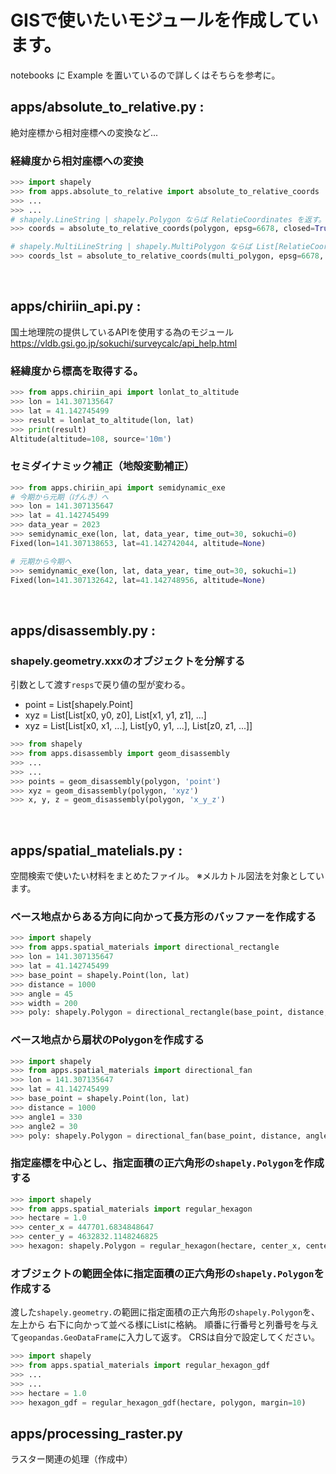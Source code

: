 # GISで使いたいモジュールを作成しています。
notebooks に Example を置いているので詳しくはそちらを参考に。

## apps/absolute_to_relative.py :
絶対座標から相対座標への変換など...

### 経緯度から相対座標への変換
```py
>>> import shapely
>>> from apps.absolute_to_relative import absolute_to_relative_coords
>>> ...
>>> ...
# shapely.LineString | shapely.Polygon ならば RelatieCoordinates を返す。
>>> coords = absolute_to_relative_coords(polygon, epsg=6678, closed=True)

# shapely.MultiLineString | shapely.MultiPolygon ならば List[RelatieCoordinates] を返す。
>>> coords_lst = absolute_to_relative_coords(multi_polygon, epsg=6678, closed=True)
```
<br>


## apps/chiriin_api.py :
国土地理院の提供しているAPIを使用する為のモジュール
https://vldb.gsi.go.jp/sokuchi/surveycalc/api_help.html

### 経緯度から標高を取得する。
```py
>>> from apps.chiriin_api import lonlat_to_altitude
>>> lon = 141.307135647
>>> lat = 41.142745499
>>> result = lonlat_to_altitude(lon, lat)
>>> print(result)
Altitude(altitude=108, source='10m')
```

### セミダイナミック補正（地殻変動補正）
```py
>>> from apps.chiriin_api import semidynamic_exe
# 今期から元期（げんき）へ
>>> lon = 141.307135647
>>> lat = 41.142745499
>>> data_year = 2023
>>> semidynamic_exe(lon, lat, data_year, time_out=30, sokuchi=0)
Fixed(lon=141.307138653, lat=41.142742044, altitude=None)

# 元期から今期へ
>>> semidynamic_exe(lon, lat, data_year, time_out=30, sokuchi=1)
Fixed(lon=141.307132642, lat=41.142748956, altitude=None)
```
<br>


## apps/disassembly.py :
### shapely.geometry.xxxのオブジェクトを分解する
引数として渡す`resps`で戻り値の型が変わる。
 - point = List[shapely.Point]
 - xyz = List[List[x0, y0, z0], List[x1, y1, z1], ...]
 - xyz = List[List[x0, x1, ...], List[y0, y1, ...], List[z0, z1, ...]]
```py
>>> from shapely
>>> from apps.disassembly import geom_disassembly
>>> ...
>>> ...
>>> points = geom_disassembly(polygon, 'point')
>>> xyz = geom_disassembly(polygon, 'xyz')
>>> x, y, z = geom_disassembly(polygon, 'x_y_z')
```
<br>


## apps/spatial_matelials.py :
空間検索で使いたい材料をまとめたファイル。
※メルカトル図法を対象としています。

### ベース地点からある方向に向かって長方形のバッファーを作成する
```py
>>> import shapely
>>> from apps.spatial_materials import directional_rectangle
>>> lon = 141.307135647
>>> lat = 41.142745499
>>> base_point = shapely.Point(lon, lat)
>>> distance = 1000
>>> angle = 45
>>> width = 200
>>> poly: shapely.Polygon = directional_rectangle(base_point, distance, angle, width)
```

### ベース地点から扇状のPolygonを作成する
```py
>>> import shapely
>>> from apps.spatial_materials import directional_fan
>>> lon = 141.307135647
>>> lat = 41.142745499
>>> base_point = shapely.Point(lon, lat)
>>> distance = 1000
>>> angle1 = 330
>>> angle2 = 30
>>> poly: shapely.Polygon = directional_fan(base_point, distance, angle1, angle2)
```


### 指定座標を中心とし、指定面積の正六角形の`shapely.Polygon`を作成する

```py
>>> import shapely
>>> from apps.spatial_materials import regular_hexagon
>>> hectare = 1.0
>>> center_x = 447701.6834848647
>>> center_y = 4632832.1148246825
>>> hexagon: shapely.Polygon = regular_hexagon(hectare, center_x, center_y)
```

### オブジェクトの範囲全体に指定面積の正六角形の`shapely.Polygon`を作成する
渡した`shapely.geometry.`の範囲に指定面積の正六角形の`shapely.Polygon`を、左上から
右下に向かって並べる様にListに格納。
順番に行番号と列番号を与えて`geopandas.GeoDataFrame`に入力して返す。
CRSは自分で設定してください。
```py
>>> import shapely
>>> from apps.spatial_materials import regular_hexagon_gdf
>>> ...
>>> ...
>>> hectare = 1.0
>>> hexagon_gdf = regular_hexagon_gdf(hectare, polygon, margin=10)
```

## apps/processing_raster.py
ラスター関連の処理（作成中）

